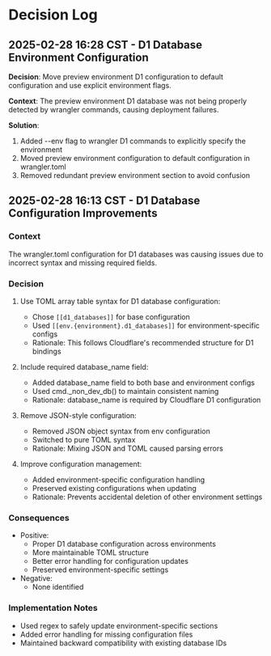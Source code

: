 # Decision Log

## 2025-02-28 16:28 CST - D1 Database Environment Configuration

**Decision**: Move preview environment D1 configuration to default configuration and use explicit environment flags.

**Context**: The preview environment D1 database was not being properly detected by wrangler commands, causing deployment failures.

**Solution**:
1. Added --env flag to wrangler D1 commands to explicitly specify the environment
2. Moved preview environment configuration to default configuration in wrangler.toml
3. Removed redundant preview environment section to avoid confusion

## 2025-02-28 16:13 CST - D1 Database Configuration Improvements

### Context
The wrangler.toml configuration for D1 databases was causing issues due to incorrect syntax and missing required fields.

### Decision
1. Use TOML array table syntax for D1 database configuration:
   - Chose `[[d1_databases]]` for base configuration
   - Used `[[env.{environment}.d1_databases]]` for environment-specific configs
   - Rationale: This follows Cloudflare's recommended structure for D1 bindings

2. Include required database_name field:
   - Added database_name field to both base and environment configs
   - Used cmd._non_dev_db() to maintain consistent naming
   - Rationale: database_name is required by Cloudflare D1 configuration

3. Remove JSON-style configuration:
   - Removed JSON object syntax from env configuration
   - Switched to pure TOML syntax
   - Rationale: Mixing JSON and TOML caused parsing errors

4. Improve configuration management:
   - Added environment-specific configuration handling
   - Preserved existing configurations when updating
   - Rationale: Prevents accidental deletion of other environment settings

### Consequences
- Positive:
  * Proper D1 database configuration across environments
  * More maintainable TOML structure
  * Better error handling for configuration updates
  * Preserved environment-specific settings
- Negative:
  * None identified

### Implementation Notes
- Used regex to safely update environment-specific sections
- Added error handling for missing configuration files
- Maintained backward compatibility with existing database IDs